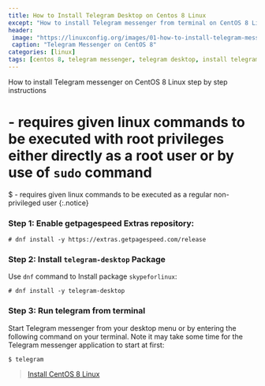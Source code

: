```yaml
---
title: How to Install Telegram Desktop on Centos 8 Linux
except: "How to install Telegram messenger from terminal on CentOS 8 Linux step by step instructions"
header:
 image: "https://linuxconfig.org/images/01-how-to-install-telegram-messenger-on-centos-8-linux.png"
 caption: "Telegram Messenger on CentOS 8"
categories: [linux]
tags: [centos 8, telegram messenger, telegram desktop, install telegram]
---
```

How to install Telegram messenger on CentOS 8 Linux step by step instructions

# - requires given linux commands to be executed with root privileges either directly as a root user or by use of `sudo` command
$ - requires given linux commands to be executed as a regular non-privileged user
{:.notice}

### Step 1: Enable getpagespeed Extras repository:

```terminal
# dnf install -y https://extras.getpagespeed.com/release
```

### Step 2: Install `telegram-desktop` Package

Use `dnf` command to Install package `skypeforlinux`:

```terminal
# dnf install -y telegram-desktop
```

### Step 3: Run telegram from terminal

Start Telegram messenger from your desktop menu or by entering the following command on your terminal. Note it may take some time for the Telegram messenger application to start at first:

```terminal
$ telegram
```

> [Install CentOS 8 Linux](https://www.catetan.pw/linux/how-to-install-centos-8/)
